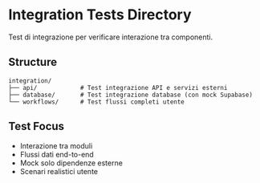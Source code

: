 # Integration Tests Directory

Test di integrazione per verificare interazione tra componenti.

## Structure

```
integration/
├── api/            # Test integrazione API e servizi esterni
├── database/       # Test integrazione database (con mock Supabase)
└── workflows/      # Test flussi completi utente
```

## Test Focus

- Interazione tra moduli
- Flussi dati end-to-end
- Mock solo dipendenze esterne
- Scenari realistici utente
